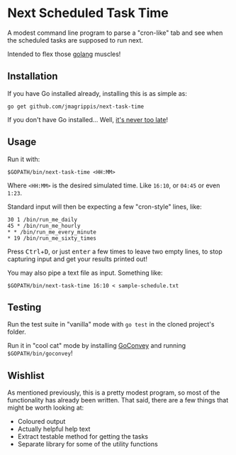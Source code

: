 # Next Scheduled Task Time

A modest command line program to parse a "cron-like" tab and see when the scheduled tasks are supposed to run next.

Intended to flex those [golang] muscles!

## Installation
If you have Go installed already, installing this is as simple as:

`go get github.com/jmagrippis/next-task-time`

If you don't have Go installed... Well, [it's never too late](https://golang.org/dl/)!

## Usage
Run it with:

`$GOPATH/bin/next-task-time <HH:MM>`

Where `<HH:MM>` is the desired simulated time. Like `16:10`, or `04:45` or even `1:23`.

Standard input will then be expecting a few "cron-style" lines, like:
```
30 1 /bin/run_me_daily
45 * /bin/run_me_hourly
* * /bin/run_me_every_minute
* 19 /bin/run_me_sixty_times
```

Press <kbd>Ctrl</kbd>+<kbd>D</kbd>, or just <kbd>enter</kbd> a few times to leave two empty lines, to stop capturing input and get your results printed out!

You may also pipe a text file as input. Something like:

```
$GOPATH/bin/next-task-time 16:10 < sample-schedule.txt
```

## Testing
Run the test suite in "vanilla" mode with `go test` in the cloned project's folder.

Run it in "cool cat" mode by installing [GoConvey] and running `$GOPATH/bin/goconvey`!

## Wishlist
As mentioned previously, this is a pretty modest program, so most of the functionality has already been written.
That said, there are a few things that might be worth looking at:

- Coloured output
- Actually helpful help text
- Extract testable method for getting the tasks
- Separate library for some of the utility functions

[golang]: https://golang.org/ "Makes it easy to build simple, reliable, and efficient software."
[GoConvey]: http://goconvey.co/ "Write behavioral tests in your editor. Get live results in your browser."
